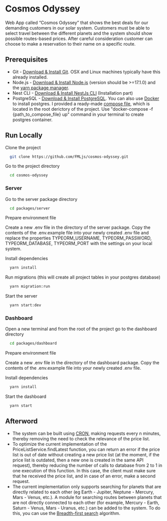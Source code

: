 
# Cosmos Odyssey

Web App called “Cosmos Odyssey” that shows the best deals for our demanding customers in our solar system. Customers must be able to select travel between the different planets and the system should show possible routes-based prices. After careful consideration customer can choose to make a reservation to their name on a specific route.
## Prerequisites

* Git - [Download & Install Git](https://git-scm.com/downloads). OSX and Linux machines typically have this already installed.
* Node.js - [Download & Install Node.js](https://nodejs.org/en/download/current/) (version should be >=17.1.0) and the [yarn package manager](https://classic.yarnpkg.com/lang/en/docs/install/#mac-stable). 
* Nest CLI - [Download & Install NestJs CLI](https://docs.nestjs.com/cli/overview) (Installation part)
* PostgreSQL - [Download & Install PostgreSQL](https://www.postgresql.org/download/). You can also use [Docker](https://www.docker.com) to install postgres. I provided a ready-made [compose file](https://github.com/FMLjs/cosmos-odyssey/blob/main/docker-compose.yml), which is located in the root derictory of the project. Use "docker-compose -f {path_to_compose_file} up" command in your terminal to create postgres container.

## Run Locally

Clone the project

```bash
  git clone https://github.com/FMLjs/cosmos-odyssey.git
```

Go to the project directory

```bash
  cd cosmos-odyssey
```

### Server

Go to the server package directory

```bash
  cd packages/server
```

Prepare environment file

Create a new .env file in the directory of the server package. Copy the contents of the .env.example file into your newly created .env file and replace the properties TYPEORM_USERNAME, TYPEORM_PASSWORD, TYPEORM_DATABASE, TYPEORM_PORT with the settings on your local system.

Install dependencies

```bash
  yarn install
```

Run migrations (this will create all project tables in your postgres database)

```bash
  yarn migration:run
```

Start the server

```bash
  yarn start:dev
```

### Dashboard

Open a new terminal and from the root of the project go to the dashboard directory

```bash
  cd packages/dashboard
```

Prepare environment file

Create a new .env file in the directory of the dashboard package. Copy the contents of the .env.example file into your newly created .env file.

Install dependencies

```bash
  yarn install
```

Start the dashboard

```bash
  yarn start
```
## Afterword

* The system can be built using [CRON](https://docs.nestjs.com/techniques/task-scheduling), making requests every n minutes, thereby removing the need to check the relevance of the price list.
* To optimize the current implementation of the PriceListService.findLatest function, you can return an error if the price list is out of date without creating a new price list (at the moment, if the price list is outdated, then a new one is created in the same API request), thereby reducing the number of calls to database from 2 to 1 in one execution of this function. In this case, the client must make sure that he received the price list, and in case of an error, make a second request.
* The current implementation only supports searching for planets that are directly related to each other (eg Earth - Jupiter, Neptune - Mercury, Mars - Venus, etc.). A module for searching routes between planets that are not directly connected to each other (for example, Mercury - Earth, Saturn - Venus, Mars - Uranus, etc.) can be added to the system. To do this, you can use the [Breadth-first search](https://en.wikipedia.org/wiki/Breadth-first_search) algorithm.